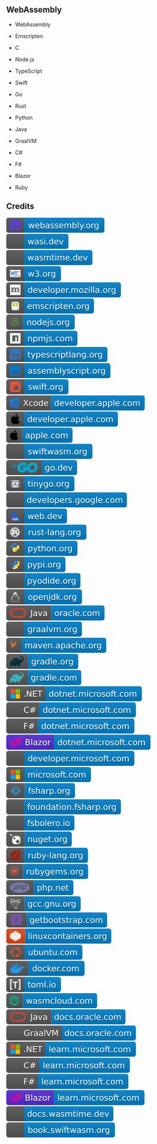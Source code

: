 WebAssembly
-----------

- WebAssembly

- Emscripten

- C

- Node.js

- TypeScript

- Swift

- Go

- Rust

- Python

- Java

- GraalVM

- C#

- F#

- Blazor

- Ruby

Credits
-------
[![image](
Credits/webassembly.org.svg)](https://webassembly.org/)  
[![image](
Credits/wasi.dev.svg)](https://wasi.dev/)  
[![image](
Credits/wasmtime.dev.svg)](https://wasmtime.dev/)  
[![image](
Credits/w3.org.svg)](https://w3.org/)  
[![image](
Credits/developer.mozilla.org.svg)](https://developer.mozilla.org/)  
[![image](
Credits/emscripten.org.svg)](https://emscripten.org/)  
[![image](
Credits/nodejs.org.svg)](https://nodejs.org/)  
[![image](
Credits/npmjs.com.svg)](https://npmjs.com/)  
[![image](
Credits/typescriptlang.org.svg)](https://typescriptlang.org/)  
[![image](
Credits/assemblyscript.org.svg)](https://assemblyscript.org/)  
[![image](
Credits/swift.org.svg)](https://swift.org/)  
[![image](
Credits/Xcode-developer.apple.com.svg)](https://developer.apple.com/xcode/)  
[![image](
Credits/developer.apple.com.svg)](https://developer.apple.com/)  
[![image](
Credits/apple.com.svg)](https://apple.com/)  
[![image](
Credits/swiftwasm.org.svg)](https://swiftwasm.org/)  
[![image](
Credits/go.dev.svg)](https://go.dev/)  
[![image](
Credits/tinygo.org.svg)](https://tinygo.org/)  
[![image](
Credits/developers.google.com.svg)](https://developers.google.com/)  
[![image](
Credits/web.dev.svg)](https://web.dev/)  
[![image](
Credits/rust-lang.org.svg)](https://rust-lang.org/)  
[![image](
Credits/python.org.svg)](https://python.org/)  
[![image](
Credits/pypi.org.svg)](https://pypi.org/)  
[![image](
Credits/pyodide.org.svg)](https://pyodide.org/)  
[![image](
Credits/openjdk.org.svg)](https://openjdk.org/)  
[![image](
Credits/Java-oracle.com.svg)](https://oracle.com/java/)  
[![image](
Credits/graalvm.org.svg)](https://graalvm.org/)  
[![image](
Credits/maven.apache.org.svg)](https://maven.apache.org/)  
[![image](
Credits/gradle.org.svg)](https://gradle.org/)  
[![image](
Credits/gradle.com.svg)](https://gradle.com/)  
[![image](
Credits/CS.NET-dotnet.microsoft.com.svg)](https://dotnet.microsoft.com/)  
[![image](
Credits/CS-dotnet.microsoft.com.svg)](https://dotnet.microsoft.com/languages/csharp/)<!--[![image](
Credits/CS.NETdotnet.microsoft.com.svg)](https://dotnet.microsoft.com/languages/csharp/)  
[![image](
Credits/dotnet.microsoft.com.svg)](https://dotnet.microsoft.com/)-->  
[![image](
Credits/FS-dotnet.microsoft.com.svg)](https://dotnet.microsoft.com/languages/fsharp/)<!--[![image](
Credits/FS.NET-dotnet.microsoft.com.svg)](https://dotnet.microsoft.com/languages/fsharp/)-->  
[![image](
Credits/Blazor-dotnet.microsoft.com.svg)](https://dotnet.microsoft.com/apps/aspnet/web-apps/blazor/)<!--[![image](
Credits/dotnet.microsoft.com.svg)](https://dotnet.microsoft.com/)-->  
[![image](
Credits/developer.microsoft.com.svg)](https://developer.microsoft.com/)  
[![image](
Credits/microsoft.com.svg)](https://microsoft.com/)  
[![image](
Credits/fsharp.org.svg)](https://fsharp.org/)  
[![image](
Credits/foundation.fsharp.org.svg)](https://foundation.fsharp.org/)  
[![image](
Credits/fsbolero.io.svg)](https://fsbolero.io/)  
[![image](
Credits/nuget.org.svg)](https://nuget.org/)  
[![image](
Credits/ruby-lang.org.svg)](https://ruby-lang.org/)  
[![image](
Credits/rubygems.org.svg)](https://rubygems.org/)  
[![image](
Credits/php.net.svg)](https://php.net/)  
[![image](
Credits/gcc.gnu.org.svg)](https://gcc.gnu.org/)  
[![image](
Credits/getbootstrap.com.svg)](https://getbootstrap.com/)  
[![image](
Credits/linuxcontainers.org.svg)](https://linuxcontainers.org/)  
[![image](
Credits/ubuntu.com.svg)](https://ubuntu.com/)  
[![image](
Credits/docker.com.svg)](https://docker.com/)  
[![image](
Credits/toml.io.svg)](https://toml.io/)  
[![image](
Credits/wasmcloud.com.svg)](https://wasmcloud.com/)  
[![image](
Credits/Java-docs.oracle.com.svg)](https://docs.oracle.com/java/)  
[![image](
Credits/GraalVM-docs.oracle.com.svg)](https://docs.oracle.com/en/graalvm/)  
[![image](
Credits/CS.NET-learn.microsoft.com.svg)](https://learn.microsoft.com/dotnet/)  
[![image](
Credits/CS-learn.microsoft.com.svg)](https://learn.microsoft.com/dotnet/csharp/)<!--[![image](
Credits/CSlearn.microsoft.com.svg)](https://learn.microsoft.com/dotnet/csharp/)-->    
[![image](
Credits/FS-learn.microsoft.com.svg)](https://learn.microsoft.com/dotnet/fsharp/)<!--[![image](
Credits/FS.NET-learn.microsoft.com.svg)](https://learn.microsoft.com/dotnet/fsharp/)-->  
[![image](
Credits/Blazor-learn.microsoft.com.svg)](https://learn.microsoft.com/aspnet/core/blazor/)<!--[![image](
Credits/learn.microsoft.com.svg)](https://learn.microsoft.com/)-->  
[![image](
Credits/docs.wasmtime.dev.svg)](https://docs.wasmtime.dev/)  
[![image](
Credits/book.swiftwasm.org.svg)](https://book.swiftwasm.org/)<!--[![image](
Credits/jetbrains.com.svg)](https://jetbrains.com/)  
[![image](
Credits/GoLand-jetbrains.com.svg)](https://jetbrains.com/go/)  
[![image](
Credits/RustRover-jetbrains.com.svg)](https://jetbrains.com/rust/)  
[![image](
Credits/bytecodealliance.org.svg)](https://bytecodealliance.org/)  
[![image](
Credits/elmish.github.io.svg)](https://elmish.github.io/)-->
